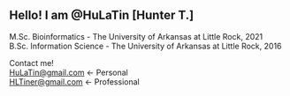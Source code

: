 ## Hello! I am @HuLaTin [Hunter T.]
M.Sc. Bioinformatics - The University of Arkansas at Little Rock, 2021 <br />
B.Sc. Information Science - The University of Arkansas at Little Rock, 2016 <br />

Contact me! <br />
HuLaTin@gmail.com <- Personal <br />
HLTiner@gmail.com <- Professional
